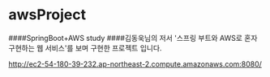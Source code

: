 awsProject
==========
####SpringBoot+AWS study
####김동욱님의 저서 '스프링 부트와 AWS로 혼자 구현하는 웹 서비스'를 보며 구현한 프로젝트 입니다.

http://ec2-54-180-39-232.ap-northeast-2.compute.amazonaws.com:8080/

